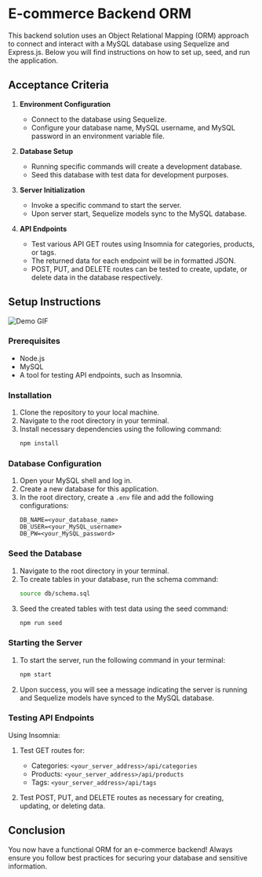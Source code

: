 # E-commerce Backend ORM

This backend solution uses an Object Relational Mapping (ORM) approach to connect and interact with a MySQL database using Sequelize and Express.js. Below you will find instructions on how to set up, seed, and run the application.

## Acceptance Criteria

1. **Environment Configuration**
    - Connect to the database using Sequelize.
    - Configure your database name, MySQL username, and MySQL password in an environment variable file.

2. **Database Setup**
    - Running specific commands will create a development database.
    - Seed this database with test data for development purposes.

3. **Server Initialization**
    - Invoke a specific command to start the server.
    - Upon server start, Sequelize models sync to the MySQL database.

4. **API Endpoints**
    - Test various API GET routes using Insomnia for categories, products, or tags.
    - The returned data for each endpoint will be in formatted JSON.
    - POST, PUT, and DELETE routes can be tested to create, update, or delete data in the database respectively.

## Setup Instructions
![Demo GIF](https://github.com/rishavpandey02/Object-Relational-Mapping-ORM-E-Commerce-Back-End/blob/master/Gif/Week13-ORM-GIF.gif)

### Prerequisites

- Node.js
- MySQL
- A tool for testing API endpoints, such as Insomnia.

### Installation

1. Clone the repository to your local machine.
2. Navigate to the root directory in your terminal.
3. Install necessary dependencies using the following command:
    ```bash
    npm install
    ```

### Database Configuration

1. Open your MySQL shell and log in.
2. Create a new database for this application.
3. In the root directory, create a `.env` file and add the following configurations:
    ```env
    DB_NAME=<your_database_name>
    DB_USER=<your_MySQL_username>
    DB_PW=<your_MySQL_password>
    ```

### Seed the Database

1. Navigate to the root directory in your terminal.
2. To create tables in your database, run the schema command:
    ```bash
    source db/schema.sql
    ```
3. Seed the created tables with test data using the seed command:
    ```bash
    npm run seed
    ```

### Starting the Server

1. To start the server, run the following command in your terminal:
    ```bash
    npm start
    ```
2. Upon success, you will see a message indicating the server is running and Sequelize models have synced to the MySQL database.

### Testing API Endpoints

Using Insomnia:

1. Test GET routes for:
    - Categories: `<your_server_address>/api/categories`
    - Products: `<your_server_address>/api/products`
    - Tags: `<your_server_address>/api/tags`

2. Test POST, PUT, and DELETE routes as necessary for creating, updating, or deleting data.

## Conclusion

You now have a functional ORM for an e-commerce backend! Always ensure you follow best practices for securing your database and sensitive information.
